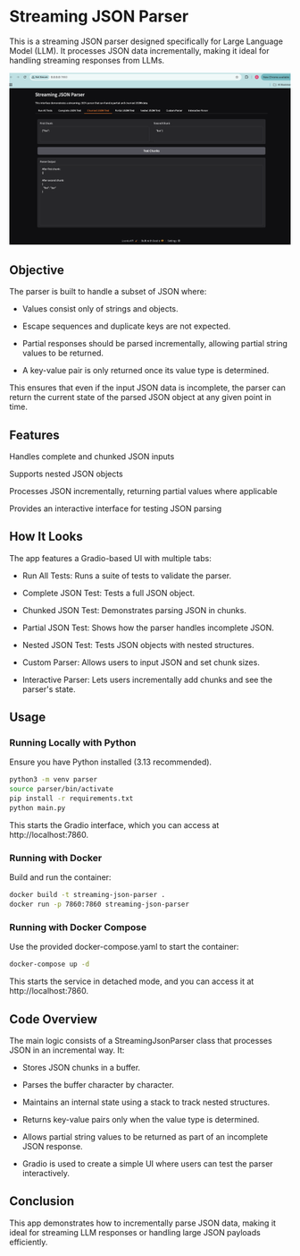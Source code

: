 # Streaming JSON Parser

This is a streaming JSON parser designed specifically for Large Language Model (LLM). It processes JSON data incrementally, making it ideal for handling streaming responses from LLMs.

![image](img/interface.png)

## Objective

The parser is built to handle a subset of JSON where:

- Values consist only of strings and objects.

- Escape sequences and duplicate keys are not expected.

- Partial responses should be parsed incrementally, allowing partial string values to be returned.

- A key-value pair is only returned once its value type is determined.

This ensures that even if the input JSON data is incomplete, the parser can return the current state of the parsed JSON object at any given point in time.

## Features

Handles complete and chunked JSON inputs

Supports nested JSON objects

Processes JSON incrementally, returning partial values where applicable

Provides an interactive interface for testing JSON parsing

## How It Looks

The app features a Gradio-based UI with multiple tabs:

- Run All Tests: Runs a suite of tests to validate the parser.

- Complete JSON Test: Tests a full JSON object.

- Chunked JSON Test: Demonstrates parsing JSON in chunks.

- Partial JSON Test: Shows how the parser handles incomplete JSON.

- Nested JSON Test: Tests JSON objects with nested structures.

- Custom Parser: Allows users to input JSON and set chunk sizes.

- Interactive Parser: Lets users incrementally add chunks and see the parser's state.



## Usage

### Running Locally with Python

Ensure you have Python installed (3.13 recommended).

```bash
python3 -m venv parser
source parser/bin/activate
pip install -r requirements.txt
python main.py
```
This starts the Gradio interface, which you can access at http://localhost:7860.

### Running with Docker

Build and run the container:

```bash
docker build -t streaming-json-parser .
docker run -p 7860:7860 streaming-json-parser
```

### Running with Docker Compose

Use the provided docker-compose.yaml to start the container:
```bash
docker-compose up -d
```

This starts the service in detached mode, and you can access it at http://localhost:7860.

## Code Overview

The main logic consists of a StreamingJsonParser class that processes JSON in an incremental way. It:

- Stores JSON chunks in a buffer.

- Parses the buffer character by character.

- Maintains an internal state using a stack to track nested structures.

- Returns key-value pairs only when the value type is determined.

- Allows partial string values to be returned as part of an incomplete JSON response.

- Gradio is used to create a simple UI where users can test the parser interactively.

## Conclusion

This app demonstrates how to incrementally parse JSON data, making it ideal for streaming LLM responses or handling large JSON payloads efficiently.